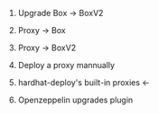 1. Upgrade Box -> BoxV2
2. Proxy -> Box
3. Proxy -> BoxV2

1. Deploy a proxy mannually
2. hardhat-deploy's built-in proxies <-
3. Openzeppelin upgrades plugin